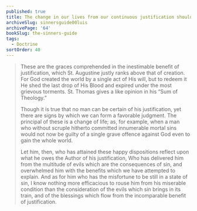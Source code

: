 ```yaml
---
published: true
title: The change in our lives from our continuous justification should make us ever more grateful to God
archiveSlug: sinnersguide00luis
archivePage: '64'
bookSlug: the-sinners-guide
tags:
  - Doctrine
sortOrder: 40
---
```


> These are the graces comprehended in the inestimable benefit of justification, which St. Augustine justly ranks above that of creation. For God created the world by a single act of His will, but to redeem it He shed the last drop of His Blood and expired under the most grievous torments. St. Thomas gives a like opinion in his “Sum of Theology.”
> 
> Though it is true that no man can be certain of his justification, yet there are signs by which we can form a favorable judgment. The principal of these is a change of life; as, for example, when a man who without scruple hitherto committed innumerable mortal sins would not now be guilty of a single grave offence against God even to gain the whole world.
> 
> Let him, then, who has attained these happy dispositions reflect upon what he owes the Author of his justification, Who has delivered him from the multitude of evils which are the consequences of sin, and overwhelmed him with the benefits which we have attempted to explain. And as for him who has the misfortune to be still in a state of sin, I know nothing more efficacious to rouse him from his miserable condition than the consideration of the evils which sin brings in its train, and of the blessings which flow from the incomparable benefit of justification.
